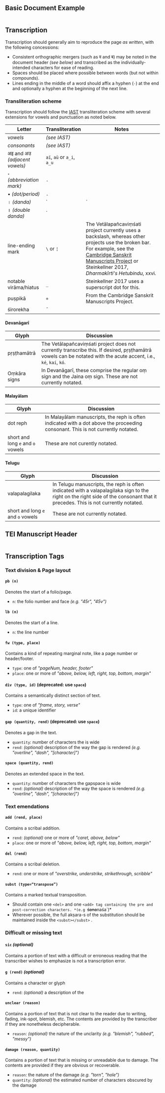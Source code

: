 <!-- TITLE: Transcription Specification -->
<!-- SUBTITLE: Standards for transcription and transliteration -->

## Basic Document Example

```
```


## Transcription

Transcription should generally aim to reproduce the page *as written*, with the following concessions:

* Consistent orthographic mergers (such as व and ब) may be noted in the document header *(see below)* and transcribed as the individually-intended characters for ease of reading.
* Spaces should be placed where possible between words (but not within compounds).
* Lines ending in the middle of a word should affix a hyphen (`-`) at the end and optionally a hyphen at the beginning of the next line.


### Transliteration scheme

Transcription should follow the [IAST](https://en.wikipedia.org/wiki/International_Alphabet_of_Sanskrit_Transliteration) transliteration scheme with several extensions for vowels and punctuation as noted below.

| Letter | Transliteration | Notes |
| -- | -- | -- |
| *vowels* | *(see IAST)*|
| *consonants* | *(see IAST)*|
| अइ and अउ  *(adjacent vowels)* | `aï`, `aü` or `a_i`, `a_u` |
| ॰ *(abbreviation mark)* | `.` |
| • *(dot/period)* | `.` |
| । *(danda)* | `|` |
| ॥ *(double danda)* | `||` |
| line-ending mark | `\` or `¦` | The Vetālapañcaviṃśati project currently uses a backslash, whereas other projects use the broken bar. For example, see the [Cambridge Sanskrit Manuscripts Project](http://sanskrit.lib.cam.ac.uk/materials/conventions) or Steinkellner 2017,  *Dharmakīrti's Hetubindu*, xxvi. |
| notable virāma/hiatus | `_` | Steinkellner 2017 uses a superscript dot for this. |
| puṣpikā | `❈`| From the Cambridge Sanskrit Manuscripts Project. |
| śirorekha | `¯` | |
#### Devanāgarī

| Glyph | Discussion |
| - | - |
| pṛṣṭhamātrā | The Vetālapañcaviṃśati project does not currently transcribe this. If desired, pṛṣṭhamātrā vowels can be notated with the acute accent, i.e., `ké`, `kaí`, `kó`. |
| Oṃkāra signs | In Devanāgarī, these comprise the regular oṃ sign and the Jaina oṃ sign. These are not currently notated. |

#### Malayālam

| Glyph | Discussion |
| - | - |
| dot reph | In Malayālam manuscripts, the reph is often indicated with a dot above the proceeding consonant. This is not currently notated. |
| short and long `e` and `o` vowels | These are not curently notated. |

#### Telugu

| Glyph | Discussion |
| - | - |
| valapalagilaka | In Telugu manuscripts, the reph is often indicated with a valapalagilaka sign to the right on the right side of the consonant that it precedes. This is not currently notated. |
| short and long `e` and `o` vowels | These are not currently notated. |

## TEI Manuscript Header

```
```


## Transcription Tags


### Text division & Page layout

#### `pb (n)`
Denotes the start of a folio/page.

  * `n`: the folio number and face *(e.g. "45r", "45v")*


#### `lb (n)`
Denotes the start of a line.

  * `n`: the line number


#### `fw (type, place)`
Contains a kind of repeating marginal note, like a page number or header/footer.

  * `type`: one of *"pageNum, header, footer"*
  * `place`: one or more of *"above, below, left, right, top, bottom, margin"*


#### `div (type, id)` (deprecated: use `space`)
Contains a semantically distinct section of text.

  * `type`: one of *"frame, story, verse"*
  * `id`: a unique identifier


#### `gap (quantity, rend)` (deprecated: use `space`)
Denotes a gap in the text.

  * `quantity`: number of characters the  is wide
  * `rend`: *(optional)* description of the way the gap is rendered *(e.g. "overline", "dash", "[character]")*


#### `space (quantity, rend)`
Denotes an extended space in the text.

  * `quantity`: number of characters the gapspace is wide
  * `rend`: *(optional)* description of the way the space is rendered *(e.g. "overline", "dash", "[character]")*


### Text emendations

#### `add (rend, place)`
Contains a scribal addition.

  * `rend`: *(optional)* one or more of *"caret, above, below"*
  * `place`: one or more of *"above, below, left, right, top, bottom, margin"*


#### `del (rend)`
Contains a scribal deletion.

  * `rend`: one or more of *"overstrike, understrike, strikethrough, scribble"*


#### `subst (type=“transpose”)`
Contains a marked textual transposition.

  * Should contain one `<del>` and one `<add> tag containing the pre and post-correction characters. *(e.g `<subst type="transpose"><del>śana</del><add>naśa</add></subst>`)*
  * Wherever possible, the full akṣara-s of the substitution should be maintained inside the `<subst></subst>` .


### Difficult or missing text

#### `sic` *(optional)*
Contains a portion of text with a difficult or erroneous reading that the transcriber wishes to emphasize is not a transcription error.


#### `g (rend)` *(optional)*
Contains a character or glyph

  * `rend`: *(optional)* a description of the


#### `unclear (reason)`
Contains a portion of text that is not clear to the reader due to writing, fading, ink-spot, blemish, etc. The contents are provided by the transcriber if they are nonetheless decipherable.

  * `reason`: *(optional)* the nature of the unclarity *(e.g. "blemish", "rubbed", "messy")*


#### `damage (reason, quantity)`
Contains a portion of text that is missing or unreadable due to damage. The contents are provided if they are obvious or recoverable.

  * `reason`: the nature of the damage *(e.g. "torn", "hole")*
  * `quantity`: *(optional)* the estimated number of characters obscured by the damage
